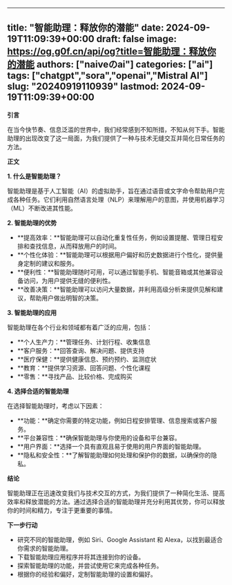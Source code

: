 
---
title: "智能助理：释放你的潜能"
date: 2024-09-19T11:09:39+00:00
draft: false
image: https://og.g0f.cn/api/og?title=智能助理：释放你的潜能
authors: ["naiveのai"]
categories: ["ai"]
tags: ["chatgpt","sora","openai","Mistral AI"]
slug: "20240919110939"
lastmod: 2024-09-19T11:09:39+00:00
---
**引言**

在当今快节奏、信息泛滥的世界中，我们经常感到不知所措，不知从何下手。智能助理的出现改变了这一局面，为我们提供了一种与技术无缝交互并简化日常任务的方法。

**正文**

**1. 什么是智能助理？**

智能助理是基于人工智能（AI）的虚拟助手，旨在通过语音或文字命令帮助用户完成各种任务。它们利用自然语言处理（NLP）来理解用户的意图，并使用机器学习（ML）不断改进其性能。

**2. 智能助理的优势**

* **提高效率：**智能助理可以自动化重复性任务，例如设置提醒、管理日程安排和查找信息，从而释放用户的时间。
* **个性化体验：**智能助理可以根据用户偏好和历史数据进行个性化，提供量身定制的建议和服务。
* **便利性：**智能助理随时可用，可以通过智能手机、智能音箱或其他兼容设备访问，为用户提供无缝的便利性。
* **改善决策：**智能助理可以访问大量数据，并利用高级分析来提供见解和建议，帮助用户做出明智的决策。

**3. 智能助理的应用**

智能助理在各个行业和领域都有着广泛的应用，包括：

* **个人生产力：**管理任务、计划行程、收集信息
* **客户服务：**回答查询、解决问题、提供支持
* **医疗保健：**提供健康信息、预约预约、监测症状
* **教育：**提供学习资源、回答问题、个性化课程
* **零售：**寻找产品、比较价格、完成购买

**4. 选择合适的智能助理**

在选择智能助理时，考虑以下因素：

* **功能：**确定你需要的特定功能，例如日程安排管理、信息搜索或客户服务。
* **平台兼容性：**确保智能助理与你使用的设备和平台兼容。
* **用户界面：**选择一个具有直观且易于使用的用户界面的智能助理。
* **隐私和安全性：**了解智能助理如何处理和保护你的数据，以确保你的隐私。

**结论**

智能助理正在迅速改变我们与技术交互的方式，为我们提供了一种简化生活、提高效率和释放潜能的方法。通过选择合适的智能助理并充分利用其优势，你可以释放你的时间和精力，专注于更重要的事情。

**下一步行动**

* 研究不同的智能助理，例如 Siri、Google Assistant 和 Alexa，以找到最适合你需求的智能助理。
* 下载智能助理应用程序并将其连接到你的设备。
* 探索智能助理的功能，并尝试使用它来完成各种任务。
* 根据你的经验和偏好，定制智能助理的设置和偏好。